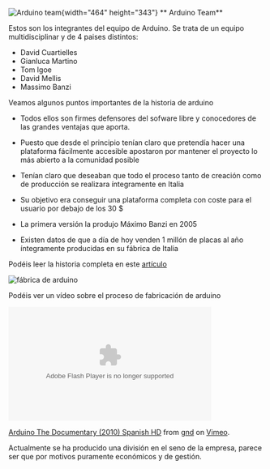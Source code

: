 ![Arduino
team](http://spectrum.ieee.org/img/arduino01-1319573198164.jpg "Arduino team"){width="464"
height="343"}
** Arduino Team**

Estos son los integrantes del equipo de Arduino. Se trata de un equipo multidisciplinar y de 4 paises distintos:

* David Cuartielles
* Gianluca Martino
* Tom Igoe
* David Mellis
* Massimo Banzi

Veamos algunos puntos importantes de la historia de arduino

* Todos ellos son firmes defensores del sofware libre y conocedores de las grandes ventajas que aporta.

* Puesto que desde el principio tenían claro que pretendía hacer una plataforma fácilmente accesible apostaron por mantener el proyecto lo más abierto a la comunidad posible

* Tenían claro que deseaban que todo el proceso tanto de creación como de producción se realizara íntegramente en Italia

* Su objetivo era conseguir una plataforma completa con coste para el usuario por debajo de los 30 $

* La primera versión la produjo Máximo Banzi en 2005

* Existen
datos de que a día de hoy venden 1 millón de placas al año íntegramente producidas en su fábrica de Italia

Podéis leer la historia completa en este [artículo](http://spectrum.ieee.org/geek-life/hands-on/the-making-of-arduino/0)[](http://spectrum.ieee.org/geek-life/hands-on/the-making-of-arduino/0)


![fábrica de arduino](http://blog.bricogeek.com/img_cms/1951-visita-fabrica-arduino-italia.jpg "fábrica de arduino")

Podéis ver un vídeo sobre el proceso de fabricación de arduino

<object width="400" height="225" classid="clsid:D27CDB6E-AE6D-11cf-96B8-444553540000" data="http://www.flickr.com/apps/video/stewart.swf?v=109786" type="application/x-shockwave-flash"> <param value="intl_lang=es-us&amp;photo_secret=bfb55bcb20&amp;photo_id=6662894733" name="flashvars"> <param value="http://www.flickr.com/apps/video/stewart.swf?v=109786" name="movie"> <param value="#000000" name="bgcolor"> <param value="true" name="allowFullScreen"><embed width="400" height="225" flashvars="intl_lang=es-us&amp;photo_secret=bfb55bcb20&amp;photo_id=6662894733" allowfullscreen="true" bgcolor="#000000" src="http://www.flickr.com/apps/video/stewart.swf?v=109786" type="application/x-shockwave-flash">
 </object>

[Arduino The Documentary (2010) Spanish HD](http://vimeo.com/18390711) from [gnd](http://vimeo.com/gnd) on [Vimeo](http://vimeo.com).

Actualmente se ha producido una división en el seno de la empresa, parece ser que por motivos puramente económicos y de gestión.
